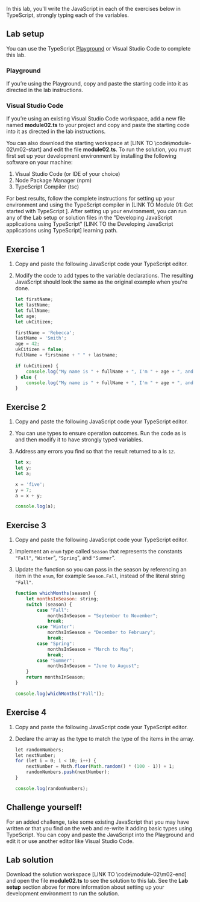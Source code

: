 In this lab, you'll write the JavaScript in each of the exercises below in TypeScript, strongly typing each of the variables.

## Lab setup

You can use the TypeScript [Playground](https://www.typescriptlang.org/play) or Visual Studio Code to complete this lab.

### Playground

If you’re using the Playground, copy and paste the starting code into it as directed in the lab instructions.

### Visual Studio Code

If you’re using an existing Visual Studio Code workspace, add a new file named **module02.ts** to your project and copy and paste the starting code into it as directed in the lab instructions. 

You can also download the starting workspace at [LINK TO \code\module-02\m02-start] and edit the file **module02.ts**. To run the solution, you must first set up your development environment by installing the following software on your machine:

1. Visual Studio Code (or IDE of your choice)
2. Node Package Manager (npm)
3. TypeScript Compiler (tsc)

For best results, follow the complete instructions for setting up your environment and using the TypeScript compiler in [LINK TO Module 01: Get started with TypeScript ]. After setting up your environment, you can run any of the Lab setup or solution files in the "Developing JavaScript applications using TypeScript" [LINK TO the Developing JavaScript applications using TypeScript] learning path.

## Exercise 1

1. Copy and paste the following JavaScript code your TypeScript editor.
2. Modify the code to add types to the variable declarations. The resulting JavaScript should look the same as the original example when you're done.

    ```javascript
    let firstName;
    let lastName;
    let fullName;
    let age;
    let ukCitizen;
    
    firstName = 'Rebecca';
    lastName = 'Smith';
    age = 42;
    ukCitizen = false;
    fullName = firstname + " " + lastname;
    
    if (ukCitizen) {
        console.log("My name is " + fullName + ", I'm " + age + ", and I'm a citizen of the United Kingdom.");
    } else {
        console.log("My name is " + fullName + ", I'm " + age + ", and I'm not a citizen of the United Kingdom.");
    }
    ```

## Exercise 2

1. Copy and paste the following JavaScript code your TypeScript editor.
2. You can use types to ensure operation outcomes. Run the code as is and then modify it to have strongly typed variables.
3. Address any errors you find so that the result returned to a is `12`.

    ```javascript
    let x;
    let y;
    let a;
    
    x = 'five';
    y = 7;
    a = x + y;
    
    console.log(a);
    ```

## Exercise 3

1. Copy and paste the following JavaScript code your TypeScript editor.
2. Implement an `enum` type called `Season` that represents the constants `"Fall"`, `"Winter`", `"Spring`", and `"Summer`".
3. Update the function so you can pass in the season by referencing an item in the `enum`, for example `Season.Fall`, instead of the literal string `"Fall"`.

    ```javascript
    function whichMonths(season) {
        let monthsInSeason: string;
        switch (season) {
            case "Fall":
                monthsInSeason = "September to November";
                break;
            case "Winter":
                monthsInSeason = "December to February";
                break;
            case "Spring":
                monthsInSeason = "March to May";
                break;
            case "Summer":
                monthsInSeason = "June to August";
        }
        return monthsInSeason;
    }
    
    console.log(whichMonths("Fall"));
    ```

## Exercise 4

1. Copy and paste the following JavaScript code your TypeScript editor.
2. Declare the array as the type to match the type of the items in the array.

    ```javascript
    let randomNumbers;
    let nextNumber;
    for (let i = 0; i < 10; i++) {
        nextNumber = Math.floor(Math.random() * (100 - 1)) + 1;
        randomNumbers.push(nextNumber);
    }
    
    console.log(randomNumbers);
    ```

## Challenge yourself!

For an added challenge, take some existing JavaScript that you may have written or that you find on the web and re-write it adding basic types using TypeScript. You can copy and paste the JavaScript into the Playground and edit it or use another editor like Visual Studio Code.

## Lab solution

Download the solution workspace [LINK TO \code\module-02\m02-end] and open the file **module02.ts** to see the solution to this lab. See the **Lab setup** section above for more information about setting up your development environment to run the solution.
